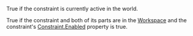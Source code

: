 True if the constraint is currently active in the world.

True if the constraint and both of its parts are in the [Workspace](https://create.roblox.com/docs/reference/engine/classes/Workspace) and
the constraint's [Constraint.Enabled](https://create.roblox.com/docs/reference/engine/classes/Constraint#Enabled) property is true.